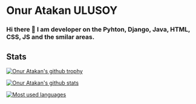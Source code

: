 # Onur Atakan ULUSOY
### Hi there 👋 I am developer on the Pyhton, Django, Java, HTML, CSS, JS and the smilar areas.

## Stats
[![Onur Atakan's github trophy](https://github-profile-trophy.vercel.app/?username=onuratakan&row=1&no-bg=true)](https://github.com/ryo-ma/github-profile-trophy)

[![Onur Atakan's github stats](https://github-readme-stats.vercel.app/api?username=onuratakan&theme=blue-green&show_icons=true)](https://github.com/anuraghazra/github-readme-stats)

[![Most used languages](https://github-readme-stats.vercel.app/api/top-langs/?username=onuratakan&theme=blue-green&layout=compact)](https://github.com/anuraghazra/github-readme-stats)
